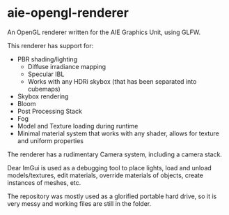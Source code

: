 # aie-opengl-renderer

An OpenGL renderer written for the AIE Graphics Unit, using GLFW.

This renderer has support for:
- PBR shading/lighting
  - Diffuse irradiance mapping
  - Specular IBL
  - Works with any HDRi skybox (that has been separated into cubemaps)
- Skybox rendering
- Bloom
- Post Processing Stack
- Fog
- Model and Texture loading during runtime
- Minimal material system that works with any shader, allows for texture and uniform properties

The renderer has a rudimentary Camera system, including a camera stack.

Dear ImGui is used as a debugging tool to place lights, load and unload models/textures, edit materials, override materials of objects, create instances of meshes, etc.

The repository was mostly used as a glorified portable hard drive, so it is very messy and working files are still in the folder.
